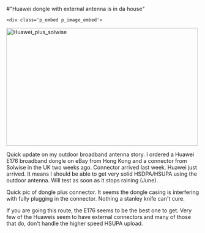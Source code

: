 #"Huawei dongle with external antenna is in da house"


    <div class='p_embed p_image_embed'>
<a href="http://getfile0.posterous.com/getfile/files.posterous.com/conoroneill/1FzwiVteHs3deIO2yzhvH2js5SNZjYpqMtDpWWwcTW73fCwmaAwRjFTLgAsz/huawei_plus_solwise.jpg.scaled.1000.jpg"><img alt="Huawei_plus_solwise" height="309" src="http://getfile9.posterous.com/getfile/files.posterous.com/conoroneill/YSPAbmYH126CLuKEzFLt7snYbZFYyht9TVWpROOPrca8WPYDWfiDLDnV8jhr/huawei_plus_solwise.jpg.scaled.500.jpg" width="500" /></a>
</div>
<p>Quick update on my outdoor broadband antenna story. I ordered a Huawei E176 broadband dongle on eBay from Hong Kong and a connector from Solwise in the UK two weeks ago. Connector arrived last week. Huawei just arrived. It means I should be able to get very solid HSDPA/HSUPA using the outdoor antenna. Will test as soon as it stops raining (June). </p><p /><div>Quick pic of dongle plus connector. It seems the dongle casing is interfering with fully plugging in the connector. Nothing a stanley knife can&#39;t cure.</div><p /><div>If you are going this route, the E176 seems to be the best one to get. Very few of the Huaweis seem to have external connectors and many of those that do, don&#39;t handle the higher speed HSUPA upload.</div>
  